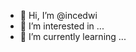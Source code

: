 - 👋 Hi, I’m @incedwi
- 👀 I’m interested in ...
- 🌱 I’m currently learning ...


<!---
incedwi/incedwi is a ✨ special ✨ repository because its `README.md` (this file) appears on your GitHub profile.
You can click the Preview link to take a look at your changes.
--->
